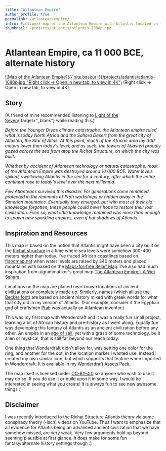 ```yaml
---
title: "Atlantean Empire"
author_profile: true
permalink: /atlantean-empire/
intro: Fictional map of the Atlantean Empire with Atlantis located on the Richat Structure in Africa in a time when sea levels were much higher than today.
thumbnail: /projects/atlantis/atlantis-1080p.jpg
---
```


# Atlantean Empire, ca 11 000 BCE, alternate history
[![Map of the Atlantean Empire]({{ site.baseurl }}/projects/atlantis/atlantis-1080p.jpg "Right click -> Open in new tab, to view in 4K")](/projects/atlantis/atlantis.png "Map of the Atlantean Empire, 4K PNG")
(Right click -> Open in new tab, to view in 4K)

## Story
(A friend of mine recommended listening to [Light of the Seven](https://www.youtube.com/watch?v=pS-gbqbVd8c&list=LLfGQJjrmuK5X2l4CUlVdB3A&index=24){:target="\_blank"} while reading this.)

*Before the Younger Dryas climate catastrophe, the Atlantean empire ruled what is today North Africa and the Sahara Desert from the great city of Atlastéri, the Star of Atlas. At this point, much of the African area lay 300 meters lower than today's level, and as such, the towers of Atlastéri proudly gazed across the sea from atop the Richat Structure, on which the city was built.*

*Whether by accident of Atlantean technology or natural catastrophe, most of the Atlantean Empire was destroyed around 10 000 BCE. Water levels spiked, swallowing Atlantis in the sea for a century, after which the entire continent rose to today's level over the next millennia.*

*Few Atlanteans survived this disaster. For generations some remained protected in the remnants of Ptah workshops or hidden away in the Simerian mountains. Eventually they emerged, but with most of their old knowledge forgotten, these people could never hope to restore their lost civilization. Even so, what little knowledge remained was more than enough to spawn new sparkling empires, even if but shadows of Atlantis.*

## Inspiration and Resources
This map is based on the notion that Atlantis might have been a city built on the [Richat structure](https://en.wikipedia.org/wiki/Richat_Structure) in a time where sea levels were somehow 300-400 meters higher than today. I've traced African coastlines based on [floodmap.net](http://www.floodmap.net/) when water levels are raised by 340 meters and placed mountains with based on the [Maps-for-free Relief Map](https://maps-for-free.com/). I've also had much inspiration from u/grammatiker's great map [The Atlantean Empire - A Wet Sahara](https://www.reddit.com/r/wonderdraft/comments/9q4vkz/the_atlantean_empire_a_wet_sahara_c_4500_bce/).

Locations on the map are placed near known locations of ancient civilizations or completely made up. Similarly, names (which all use the [Becker font](https://www.1001fonts.com/becker-font.html)) are based on ancient history mixed with greek words for what that city did in my version of Atlantis. (For example, consider if the Egyptian god of craftsmen [Ptah](https://en.wikipedia.org/wiki/Ptah) was actually an Atlantean inventor.)

This was my first map with Wonderdraft and it was a really fun small project, learning a bit of African history and pre-history as I went along. Equally fun was developing this fantasy of Atlantis as an ancient civilization before any other. An empire in an [age of sail](https://en.wikipedia.org/wiki/Age_of_Sail), yet with a grasp of some technology, be it alien or mystical, that is still far beyond our reach today.

One thing that Wonderdraft didn't allow for, was setting one color for the ring, and another for the dot, in the location marker I wanted use. Instead I created my own similar icon, but which supports that feature when imported in Wonderdraft. It is available in my [Wonderdraft Assets Pack](/assets/docs/ecen_wonderdraft_assets.zip).

The map itself is licensed under [CC-BY-4.0](https://creativecommons.org/licenses/by/4.0/) so anyone who wish to use it may do so. If you do use it or build upon it in some way, I would be interested in seeing what you create! It is always fun to see new awesome things :)

## Disclaimer
I was recently introduced to the Richat Structure Atlantis theory via some conspiracy theory (-isch) videos on YouTube. Thus I want to emphasize that all evidence for Atlantis being an advanced ancient civilization that we have somehow missed, are very weak. Very few arguments hold up beyond seeming plausible at first glance. It does make for some fun fantasy/alternate history settings though :)
